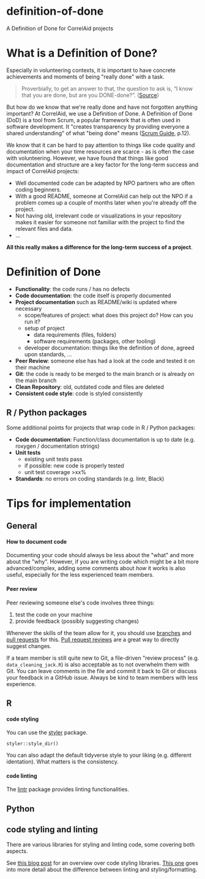 # definition-of-done
A Definition of Done for CorrelAid projects

# What is a Definition of Done?

Especially in volunteering contexts, it is important to have concrete achievements and moments of being "really done" with a task. 

> Proverbially, to get an answer to that, the question to ask is, “I know that you are done, but are you DONE-done?”. ([Source](https://www.agilealliance.org/glossary/definition-of-done/))

But how do we know that we're really done and have not forgotten anything important? At CorrelAid, we use a Definition of Done. 
A Definition of Done (DoD) is a tool from Scrum, a popular framework that is often used in software development. It "creates transparency by providing everyone a shared understanding" of what "being done" means ([Scrum Guide](https://scrumguides.org/docs/scrumguide/v2020/2020-Scrum-Guide-US.pdf#zoom=100), p.12).

We know that it can be hard to pay attention to things like code quality and documentation when your time resources are scarce - as is often the case with volunteering. However, we have found that things like good documentation and structure are a key factor for the long-term success and impact of CorrelAid projects:

- Well documented code can be adapted by NPO partners who are often coding beginners. 
- With a good README, someone at CorrelAid can help out the NPO if a problem comes up a couple of months later when you're already off the project. 
- Not having old, irrelevant code or visualizations in your repository makes it easier for someone not familiar with the project to find the relevant files and data. 
- ...

**All this really makes a difference for the long-term success of a project**. 

# Definition of Done

- **Functionality**: the code runs / has no defects
- **Code documentation**: the code itself is properly documented
- **Project documentation** such as README/wiki is updated where necessary
    - scope/features of project: what does this project do? How can you run it?
    - setup of project
        - data requirements (files, folders)
        - software requirements (packages, other tooling)
    - developer documentation: things like the definition of done, agreed upon standards, ...
- **Peer Review**: someone else has had a look at the code and tested it on their machine
- **Git**: the code is ready to be merged to the main branch or is already on the main branch
- **Clean Repository**: old, outdated code and files are deleted
- **Consistent code style**: code is styled consistently

## R / Python packages
Some additional points for projects that wrap code in R / Python packages:

- **Code documentation**: Function/class documentation is up to date (e.g. roxygen / documentation strings)
- **Unit tests**
    - existing unit tests pass
    - if possible: new code is properly tested 
    - unit test coverage >xx% 
- **Standards**: no errors on coding standards (e.g. lintr, Black)


# Tips for implementation
## General

#### How to document code
Documenting your code should always be less about the "what" and more about the "why". However, if you are writing code which might be a bit more advanced/complex, adding some comments about _how_ it works is also useful, especially for the less experienced team members.

#### Peer review 
Peer reviewing someone else's code involves three things:

1. test the code on your machine
2. provide feedback (possibly suggesting changes)

Whenever the skills of the team allow for it, you should use [branches](https://docs.github.com/en/pull-requests/collaborating-with-pull-requests/proposing-changes-to-your-work-with-pull-requests/about-branches) and [pull requests](https://docs.github.com/en/pull-requests/collaborating-with-pull-requests/proposing-changes-to-your-work-with-pull-requests/about-pull-requests) for this. [Pull request reviews](https://docs.github.com/en/pull-requests/collaborating-with-pull-requests/reviewing-changes-in-pull-requests/about-pull-request-reviews) are a great way to directly suggest changes.

If a team member is still quite new to Git, a file-driven "review process" (e.g. `data_cleaning_jack.R`) is also acceptable as to not overwhelm them with Git. You can leave comments in the file and commit it back to Git or discuss your feedback in a GitHub issue. Always be kind to team members with less experience.

## R 
#### code styling
You can use the [styler](https://styler.r-lib.org/) package.

```
styler::style_dir()
```

You can also adapt the default tidyverse style to your liking (e.g. different identation). What matters is the consistency.

#### code linting
The [lintr](https://github.com/r-lib/lintr) package provides linting functionalities.

## Python
## code styling and linting 

There are various libraries for styling and linting code, some covering both aspects.

See [this blog post](https://deepsource.io/blog/python-code-formatters/) for an overview over code styling libraries. [This one](https://realpython.com/python-code-quality/) goes into more detail about the difference between linting and styling/formatting.
